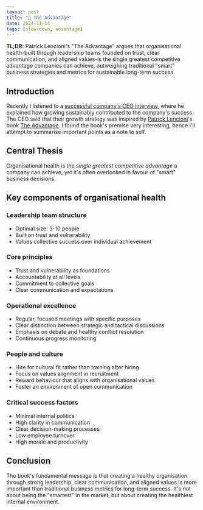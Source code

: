 ```yaml
---
layout: post
title: "💪 The Advantage"
date: 2024-11-14
tags: [slow-down, advantage]
---
```


**TL;DR:** Patrick Lencioni's "The Advantage" argues that organisational health-built through leadership teams founded on trust, clear communication, and aligned values-is the single greatest competitive advantage companies can achieve, outweighing traditional "smart" business strategies and metrics for sustainable long-term success.
<!--more-->

## Introduction

Recently I listened to a [successful company's CEO interview](https://saasscalingsecrets.buzzsprout.com/2172375/episodes/15926541-why-slower-growth-could-be-your-fast-track-to-success-with-roan-lavery-ceo-of-freeagent), where he explained how growing sustainably contributed to the company's success. The CEO said that their growth strategy was inspired by [Patrick Lencioni](https://www.tablegroup.com/pat/)'s book [The Advantage](https://www.tablegroup.com/product/the-advantage/). I found the book's premise very interesting, hence I'll attempt to summarise important points as a note to self.

## Central Thesis

Organisational health is the _single greatest competitive advantage_ a company can achieve, yet it's often overlooked in favour of "smart" business decisions.

## Key components of organisational health

### Leadership team structure

- Optimal size: 3-10 people
- Built on trust and vulnerability
- Values collective success over individual achievement

### Core principles

- Trust and vulnerability as foundations
- Accountability at all levels
- Commitment to collective goals
- Clear communication and expectations

### Operational excellence

- Regular, focused meetings with specific purposes
- Clear distinction between strategic and tactical discussions
- Emphasis on debate and healthy conflict resolution
- Continuous progress monitoring

### People and culture

- Hire for cultural fit rather than training after hiring
- Focus on values alignment in recruitment
- Reward behaviour that aligns with organisational values
- Foster an environment of open communication

### Critical success factors

- Minimal internal politics
- High clarity in communication
- Clear decision-making processes
- Low employee turnover
- High morale and productivity

## Conclusion

The book's fundamental message is that creating a healthy organisation through strong leadership, clear communication, and aligned values is more important than traditional business metrics for long-term success. It's not about being the "smartest" in the market, but about creating the healthiest internal environment.
